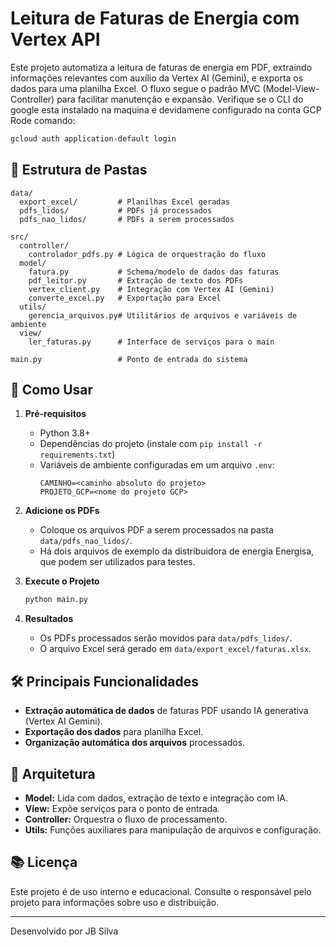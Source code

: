 # Leitura de Faturas de Energia com Vertex API

Este projeto automatiza a leitura de faturas de energia em PDF, extraindo informações relevantes com auxílio da Vertex AI (Gemini), e exporta os dados para uma planilha Excel. O fluxo segue o padrão MVC (Model-View-Controller) para facilitar manutenção e expansão.
Verifique se o CLI do google esta instalado na maquina e devidamene configurado na conta GCP
Rode comando:
```bash
gcloud auth application-default login
```

## 📁 Estrutura de Pastas

```
data/
  export_excel/         # Planilhas Excel geradas
  pdfs_lidos/           # PDFs já processados
  pdfs_nao_lidos/       # PDFs a serem processados

src/
  controller/
    controlador_pdfs.py # Lógica de orquestração do fluxo
  model/
    fatura.py           # Schema/modelo de dados das faturas
    pdf_leitor.py       # Extração de texto dos PDFs
    vertex_client.py    # Integração com Vertex AI (Gemini)
    converte_excel.py   # Exportação para Excel
  utils/
    gerencia_arquivos.py# Utilitários de arquivos e variáveis de ambiente
  view/
    ler_faturas.py      # Interface de serviços para o main

main.py                 # Ponto de entrada do sistema
```

## 🚀 Como Usar

1. **Pré-requisitos**
   - Python 3.8+
   - Dependências do projeto (instale com `pip install -r requirements.txt`)
   - Variáveis de ambiente configuradas em um arquivo `.env`:
     ```
     CAMINHO=<caminho absoluto do projeto>
     PROJETO_GCP=<nome do projeto GCP>
     ```

2. **Adicione os PDFs**
   - Coloque os arquivos PDF a serem processados na pasta `data/pdfs_nao_lidos/`.
    - Há dois arquivos de exemplo da distribuidora de energia Energisa, que podem ser utilizados para testes.

3. **Execute o Projeto**
   ```bash
   python main.py
   ```

4. **Resultados**
   - Os PDFs processados serão movidos para `data/pdfs_lidos/`.
   - O arquivo Excel será gerado em `data/export_excel/faturas.xlsx`.

## 🛠️ Principais Funcionalidades

- **Extração automática de dados** de faturas PDF usando IA generativa (Vertex AI Gemini).
- **Exportação dos dados** para planilha Excel.
- **Organização automática dos arquivos** processados.

## 🧩 Arquitetura

- **Model:** Lida com dados, extração de texto e integração com IA.
- **View:** Expõe serviços para o ponto de entrada.
- **Controller:** Orquestra o fluxo de processamento.
- **Utils:** Funções auxiliares para manipulação de arquivos e configuração.


## 📚 Licença

Este projeto é de uso interno e educacional. Consulte o responsável pelo projeto para informações sobre uso e distribuição.

---
Desenvolvido por JB Silva